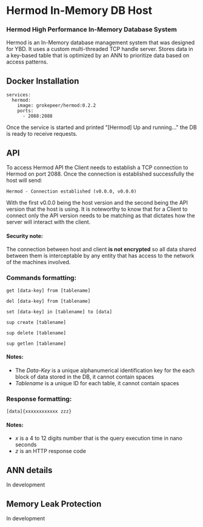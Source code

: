 # Hermod In-Memory DB Host

### Hermod High Performance In-Memory Database System
Hermod is an In-Memory database management system that was designed for YBD. It uses a custom multi-threaded TCP handle server. Stores data in a key-based table that is optimized by an ANN to prioritize data based on access patterns.

## Docker Installation
```
services:
  hermod:
    image: grokepeer/hermod:0.2.2
    ports:
      - 2088:2088
```

Once the service is started and printed "[Hermod] Up and running..." the DB is ready to receive requests.

## API
To access Hermod API the Client needs to establish a TCP connection to Hermod on port 2088. Once the connection is established successfully the host will send:  
```
Hermod - Connection established (v0.0.0, v0.0.0)
```

With the first v0.0.0 being the host version and the second being the API version that the host is using. It is noteworthy to know that for a Client to connect only the API version needs to be matching as that dictates how the server will interact with the client.

#### Security note:  
The connection between host and client **is not encrypted** so all data shared between them is interceptable by any entity that has access to the network of the machines involved.

### Commands formatting:  
```
get [data-key] from [tablename]

del [data-key] from [tablename]

set [data-key] in [tablename] to [data]

sup create [tablename]

sup delete [tablename]

sup getlen [tablename]
```

#### Notes:  
- The *Data-Key* is a unique alphanumerical identification key for the each block of data stored in the DB, it cannot contain spaces
- *Tablename* is a unique ID for each table, it cannot contain spaces

### Response formatting:  
```
[data]{xxxxxxxxxxxx zzz}
```

#### Notes:  
- *x* is a 4 to 12 digits number that is the query execution time in nano seconds
- *z* is an HTTP response code

## ANN details

In development

## Memory Leak Protection

In development